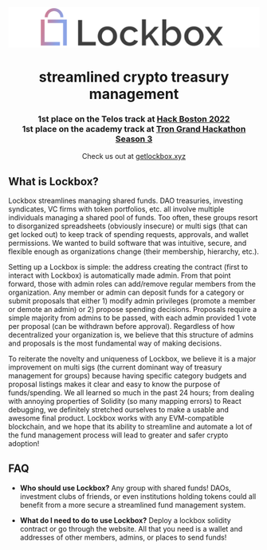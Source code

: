 <p align="center">
  <img src="/profile/Lockbox.png" />
</p>

<h1 align="center">  
  <b>
  streamlined crypto treasury management
  </b>
</h1>

<h3 align="center">
  1st place on the Telos track at <a href="https://www.hackboston.xyz/" target="_blank">Hack Boston 2022</a><br/>
  1st place on the academy track at <a href="https://trondao.org/hackathon/" target="_blank">Tron Grand Hackathon Season 3</a>
</h3>

<p align="center">
  Check us out at <a href="https://getlockbox.xyz" target="_blank">getlockbox.xyz</a>
</p>

## What is Lockbox?
Lockbox streamlines managing shared funds. DAO treasuries, investing syndicates, VC firms with token portfolios, etc. all involve multiple individuals managing a shared pool of funds. Too often, these groups resort to disorganized spreadsheets (obviously insecure) or multi sigs (that can get locked out) to keep track of spending requests, approvals, and wallet permissions. We wanted to build software that was intuitive, secure, and flexible enough as organizations change (their membership, hierarchy, etc.). 

Setting up a Lockbox is simple: the address creating the contract (first to interact with Lockbox) is automatically made admin. From that point forward, those with admin roles can add/remove regular members from the organization. Any member or admin can deposit funds for a category or submit proposals that either 1) modify admin privileges (promote a member or demote an admin) or 2) propose spending decisions. Proposals require a simple majority from admins to be passed, with each admin provided 1 vote per proposal (can be withdrawn before approval). Regardless of how decentralized your organization is, we believe that this structure of admins and proposals is the most fundamental way of making decisions. 

To reiterate the novelty and uniqueness of Lockbox, we believe it is a major improvement on multi sigs (the current dominant way of treasury management for groups) because having specific category budgets and proposal listings makes it clear and easy to know the purpose of funds/spending. We all learned so much in the past 24 hours; from dealing with annoying properties of Solidity (so many mapping errors) to React debugging, we definitely stretched ourselves to make a usable and awesome final product. Lockbox works with any EVM-compatible blockchain, and we hope that its ability to streamline and automate a lot of the fund management process will lead to greater and safer crypto adoption!

## FAQ

- __Who should use Lockbox?__
  Any group with shared funds! DAOs, investment clubs of friends, or even institutions holding tokens could all benefit from a more secure a streamlined fund management system.
  
- __What do I need to do to use Lockbox?__
  Deploy a lockbox solidity contract or go through the website. All that you need is a wallet and addresses of other members, admins, or places to send funds!
